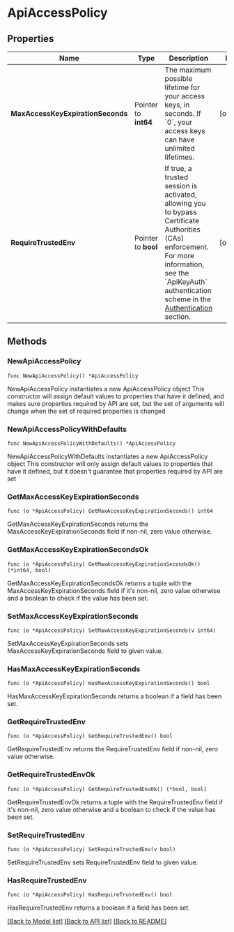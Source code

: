 # ApiAccessPolicy

## Properties

Name | Type | Description | Notes
------------ | ------------- | ------------- | -------------
**MaxAccessKeyExpirationSeconds** | Pointer to **int64** | The maximum possible lifetime for your access keys, in seconds. If &#x60;0&#x60;, your access keys can have unlimited lifetimes. | [optional] 
**RequireTrustedEnv** | Pointer to **bool** | If true, a trusted session is activated, allowing you to bypass Certificate Authorities (CAs) enforcement. For more information, see the &#x60;ApiKeyAuth&#x60; authentication scheme in the [Authentication](#authentication) section. | [optional] 

## Methods

### NewApiAccessPolicy

`func NewApiAccessPolicy() *ApiAccessPolicy`

NewApiAccessPolicy instantiates a new ApiAccessPolicy object
This constructor will assign default values to properties that have it defined,
and makes sure properties required by API are set, but the set of arguments
will change when the set of required properties is changed

### NewApiAccessPolicyWithDefaults

`func NewApiAccessPolicyWithDefaults() *ApiAccessPolicy`

NewApiAccessPolicyWithDefaults instantiates a new ApiAccessPolicy object
This constructor will only assign default values to properties that have it defined,
but it doesn't guarantee that properties required by API are set

### GetMaxAccessKeyExpirationSeconds

`func (o *ApiAccessPolicy) GetMaxAccessKeyExpirationSeconds() int64`

GetMaxAccessKeyExpirationSeconds returns the MaxAccessKeyExpirationSeconds field if non-nil, zero value otherwise.

### GetMaxAccessKeyExpirationSecondsOk

`func (o *ApiAccessPolicy) GetMaxAccessKeyExpirationSecondsOk() (*int64, bool)`

GetMaxAccessKeyExpirationSecondsOk returns a tuple with the MaxAccessKeyExpirationSeconds field if it's non-nil, zero value otherwise
and a boolean to check if the value has been set.

### SetMaxAccessKeyExpirationSeconds

`func (o *ApiAccessPolicy) SetMaxAccessKeyExpirationSeconds(v int64)`

SetMaxAccessKeyExpirationSeconds sets MaxAccessKeyExpirationSeconds field to given value.

### HasMaxAccessKeyExpirationSeconds

`func (o *ApiAccessPolicy) HasMaxAccessKeyExpirationSeconds() bool`

HasMaxAccessKeyExpirationSeconds returns a boolean if a field has been set.

### GetRequireTrustedEnv

`func (o *ApiAccessPolicy) GetRequireTrustedEnv() bool`

GetRequireTrustedEnv returns the RequireTrustedEnv field if non-nil, zero value otherwise.

### GetRequireTrustedEnvOk

`func (o *ApiAccessPolicy) GetRequireTrustedEnvOk() (*bool, bool)`

GetRequireTrustedEnvOk returns a tuple with the RequireTrustedEnv field if it's non-nil, zero value otherwise
and a boolean to check if the value has been set.

### SetRequireTrustedEnv

`func (o *ApiAccessPolicy) SetRequireTrustedEnv(v bool)`

SetRequireTrustedEnv sets RequireTrustedEnv field to given value.

### HasRequireTrustedEnv

`func (o *ApiAccessPolicy) HasRequireTrustedEnv() bool`

HasRequireTrustedEnv returns a boolean if a field has been set.


[[Back to Model list]](../README.md#documentation-for-models) [[Back to API list]](../README.md#documentation-for-api-endpoints) [[Back to README]](../README.md)


